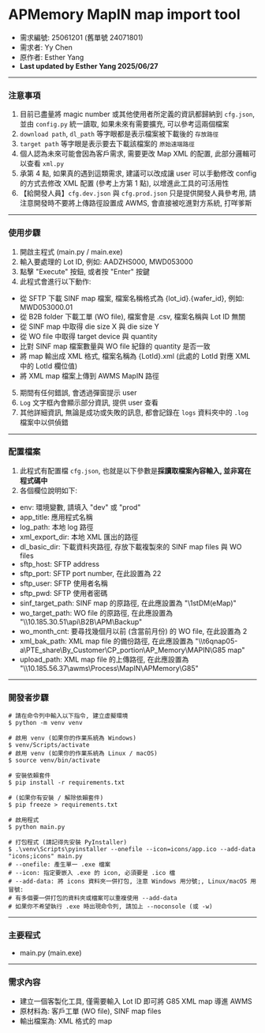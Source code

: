 # APMemory MapIN map import tool

- 需求編號: 25061201 (舊單號 24071801)
- 需求者: Yy Chen
- 原作者: Esther Yang
- **Last updated by Esther Yang 2025/06/27**

---

### 注意事項

1. 目前已盡量將 magic number 或其他使用者所定義的資訊都歸納到 `cfg.json`, 並由 `config.py` 統一讀取, 如果未來有需要擴充, 可以參考這兩個檔案
2. `download path`, `dl_path` 等字眼都是表示檔案被下載後的 `存放路徑`
3. `target path` 等字眼是表示要去下載該檔案的 `原始遠端路徑`
4. 個人認為未來可能會因為客戶需求, 需要更改 Map XML 的配置, 此部分邏輯可以查看 `xml.py`
5. 承第 4 點, 如果真的遇到這類需求, 建議可以改成讓 user 可以手動修改 config 的方式去修改 XML 配置 (參考上方第 1 點), 以增進此工具的可活用性
6. 【給開發人員】`cfg.dev.json` 與 `cfg.prod.json` 只是提供開發人員參考用, 請注意開發時不要將上傳路徑設置成 AWMS, 會直接被吃進對方系統, 打咩爹斯

---

### 使用步驟

1. 開啟主程式 (main.py / main.exe)
2. 輸入要處理的 Lot ID, 例如: AADZHS000, MWD053000
3. 點擊 "Execute" 按鈕, 或者按 "Enter" 按鍵
4. 此程式會進行以下動作:

- 從 SFTP 下載 SINF map 檔案, 檔案名稱格式為 {lot_id}.{wafer_id}, 例如: MWD053000.01
- 從 B2B folder 下載工單 (WO file), 檔案會是 .csv, 檔案名稱與 Lot ID 無關
- 從 SINF map 中取得 die size X 與 die size Y
- 從 WO file 中取得 target device 與 quantity
- 比對 SINF map 檔案數量與 WO file 紀錄的 quantity 是否一致
- 將 map 輸出成 XML 格式, 檔案名稱為 {LotId}.xml (此處的 LotId 對應 XML 中的 LotId 欄位值)
- 將 XML map 檔案上傳到 AWMS MapIN 路徑

5. 期間有任何錯誤, 會透過彈窗提示 user
6. `Log` 文字框內會顯示部分資訊, 提供 user 查看
7. 其他詳細資訊, 無論是成功或失敗的訊息, 都會記錄在 `logs` 資料夾中的 `.log` 檔案中以供偵錯

---

### 配置檔案

1. 此程式有配置檔 `cfg.json`, 也就是以下參數是**採讀取檔案內容輸入, 並非寫在程式碼中**
2. 各個欄位說明如下:

- env: 環境變數, 請填入 "dev" 或 "prod"
- app_title: 應用程式名稱
- log_path: 本地 log 路徑
- xml_export_dir: 本地 XML 匯出的路徑
- dl_basic_dir: 下載資料夾路徑, 存放下載複製來的 SINF map files 與 WO files
- sftp_host: SFTP address
- sftp_port: SFTP port number, 在此設置為 22
- sftp_user: SFTP 使用者名稱
- sftp_pwd: SFTP 使用者密碼
- sinf_target_path: SINF map 的原路徑, 在此應設置為 "\\1stDM(eMap)"
- wo_target_path: WO file 的原路徑, 在此應設置為 "\\\\10.185.30.51\\api\\B2B\\APM\\Backup"
- wo_month_cnt: 要尋找幾個月以前 (含當前月份) 的 WO file, 在此設置為 2
- xml_bak_path: XML map file 的備份路徑, 在此應設置為 "\\\\t6qnap05-a\\PTE_share\\By_Customer\\CP_portion\\AP_Memory\\MAPIN\\G85 map"
- upload_path: XML map file 的上傳路徑, 在此應設置為 "\\\\10.185.56.37\\awms\\Process\\MapIN\\APMemory\\G85"

---

### 開發者步驟

```
# 請在命令列中輸入以下指令, 建立虛擬環境
$ python -m venv venv

# 啟用 venv (如果你的作業系統為 Windows)
$ venv/Scripts/activate
# 啟用 venv (如果你的作業系統為 Linux / macOS)
$ source venv/bin/activate

# 安裝依賴套件
$ pip install -r requirements.txt

# (如果你有安裝 / 解除依賴套件)
$ pip freeze > requirements.txt

# 啟用程式
$ python main.py

# 打包程式 (請記得先安裝 PyInstaller)
$ .\venv\Scripts\pyinstaller --onefile --icon=icons/app.ico --add-data "icons;icons" main.py
# --onefile: 產生單一 .exe 檔案
# --icon: 指定要嵌入 .exe 的 icon, 必須要是 .ico 檔
# --add-data: 將 icons 資料夾一併打包, 注意 Windows 用分號;, Linux/macOS 用冒號:
# 有多個要一併打包的資料夾或檔案可以重複使用 --add-data
# 如果你不希望執行 .exe 時出現命令列, 請加上 --noconsole (或 -w)

```

---

### 主要程式

- main.py (main.exe)

---

### 需求內容

- 建立一個客製化工具, 僅需要輸入 Lot ID 即可將 G85 XML map 導進 AWMS
- 原材料為: 客戶工單 (WO file), SINF map files
- 輸出檔案為: XML 格式的 map
